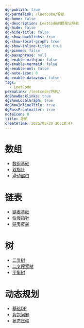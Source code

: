 ```yaml
---
dg-publish: true
dg-permalink: /leetcode/导航
dg-home: false
dg-description: LeetCode刷题笔记导航
dg-hide: false
dg-hide-title: false
dg-show-backlinks: true
dg-show-local-graph: true
dg-show-inline-title: true
dg-pinned: false
dg-passphrase: null
dg-enable-mathjax: false
dg-enable-mermaid: false
dg-enable-uml: false
dg-note-icon: 0
dg-enable-dataview: false
tags:
  - LeetCode
permalink: /leetcode/导航/
dgShowBacklinks: true
dgShowLocalGraph: true
dgShowInlineTitle: true
dgPassFrontmatter: true
noteIcon: 0
title: 导航
createTime: 2025/05/20 20:18:47
---
```


# 数组
- <span class="iconify" data-icon="mdi:array"></span> [数组基础](/leetcode/数组/数组基础/)
- <span class="iconify" data-icon="mdi:array"></span> [双指针](/leetcode/数组/双指针/)
- <span class="iconify" data-icon="mdi:array"></span> [滑动窗口](/leetcode/数组/滑动窗口/)

# 链表
- <span class="iconify" data-icon="mdi:link"></span> [链表基础](/leetcode/链表/链表基础/)
- <span class="iconify" data-icon="mdi:link"></span> [快慢指针](/leetcode/链表/快慢指针/)
- <span class="iconify" data-icon="mdi:link"></span> [链表反转](/leetcode/链表/链表反转/)

# 树
- <span class="iconify" data-icon="mdi:tree"></span> [二叉树](/leetcode/树/二叉树/)
- <span class="iconify" data-icon="mdi:tree"></span> [二叉搜索树](/leetcode/树/二叉搜索树/)
- <span class="iconify" data-icon="mdi:tree"></span> [平衡树](/leetcode/树/平衡树/)

# 动态规划
- <span class="iconify" data-icon="mdi:chart-line"></span> [基础DP](/leetcode/动态规划/基础DP/)
- <span class="iconify" data-icon="mdi:chart-line"></span> [背包问题](/leetcode/动态规划/背包问题/)
- <span class="iconify" data-icon="mdi:chart-line"></span> [状态压缩](/leetcode/动态规划/状态压缩/) 